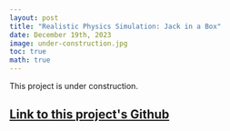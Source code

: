 ```yaml
---
layout: post
title: "Realistic Physics Simulation: Jack in a Box"
date: December 19th, 2023
image: under-construction.jpg
toc: true
math: true
---
```

This project is under construction.

## **[Link to this project's Github](https://github.com/gjcliff/Physics-Simulation)**